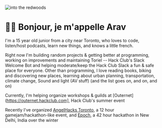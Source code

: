 ![into the redwoods](https://cloud-252jvz0gp-hack-club-bot.vercel.app/0download__7_.png)

# 🌈🦖 Bonjour, je m'appelle Arav
I'm a 15 year old junior from a city near Toronto, who loves to code, listen/host podcasts, learn new things, and knows a little french.

Right now I'm building random projects & getting better at programming, working on improvements and maintaining Toriel -- Hack Club's Slack Welcome Bot and helping moderate/keep the  Hack Club Slack a fun & safe place for everyone. Other than programming, I love reading books, biking and discovering new places, learning about urban planning, transportation, climate change, Sound and light (AV stuff) (and the list goes on, and on, and on)

Currently, I'm helping organize workshops & guilds at [Outernet](https://outernet.hackclub.com], Hack Club's summer event

Recently I've organized [AngelHacks Toronto](https://toronto.angelhacks.org), a 12 hour gamejam/hackathon-like event, and [Epoch](https://epoch.hackclub.com), a 42 hour hackathon in New Delhi, India over the winter



